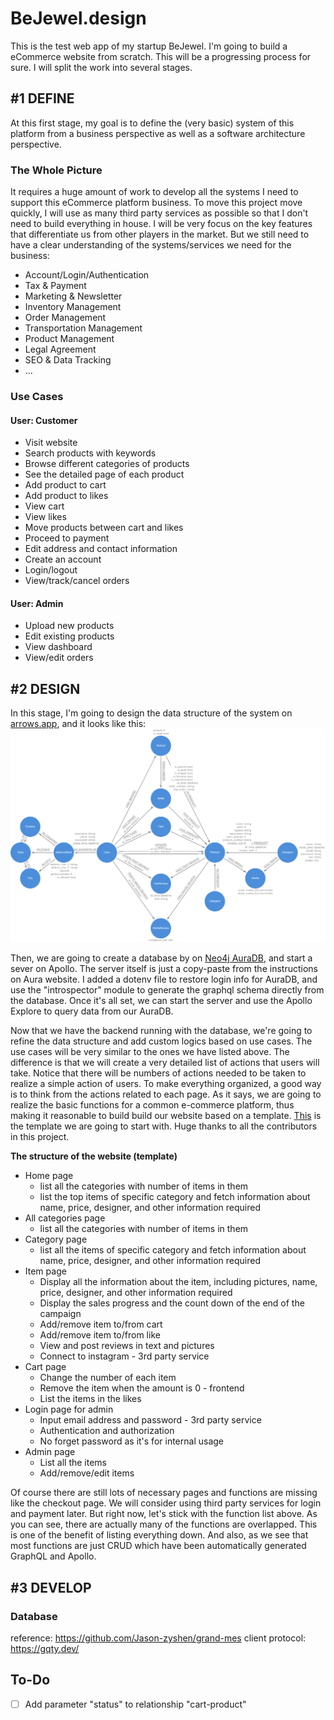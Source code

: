 # BeJewel.design

This is the test web app of my startup BeJewel. I'm going to build a eCommerce website from scratch. This will be a progressing process for sure. I will split the work into several stages.

## #1 DEFINE

At this first stage, my goal is to define the (very basic) system of this platform from a business perspective as well as a software architecture perspective.

### The Whole Picture

It requires a huge amount of work to develop all the systems I need to support this eCommerce platform business. To move this project move quickly, I will use as many third party services as possible so that I don't need to build everything in house. I will be very focus on the key features that differentiate us from other players in the market. But we still need to have a clear understanding of the systems/services we need for the business:

- Account/Login/Authentication
- Tax & Payment
- Marketing & Newsletter
- Inventory Management
- Order Management
- Transportation Management
- Product Management
- Legal Agreement
- SEO & Data Tracking
- ...

### Use Cases

#### User: Customer

- Visit website
- Search products with keywords
- Browse different categories of products
- See the detailed page of each product
- Add product to cart
- Add product to likes
- View cart
- View likes
- Move products between cart and likes
- Proceed to payment
- Edit address and contact information
- Create an account
- Login/logout
- View/track/cancel orders

#### User: Admin

- Upload new products
- Edit existing products
- View dashboard
- View/edit orders

## #2 DESIGN

In this stage, I'm going to design the data structure of the system on [arrows.app](https://arrows.app/#/googledrive/ids=1WEcj3gSbti6DKPE3BMByYuCvrk4o-wDN), and it looks like this:
![Data Structure](Data%20Structure.png)

Then, we are going to create a database by on [Neo4j AuraDB](https://console.neo4j.io/), and start a sever on Apollo. The server itself is just a copy-paste from the instructions on Aura website. I added a dotenv file to restore login info for AuraDB, and use the "introspector" module to generate the graphql schema directly from the database. Once it's all set, we can start the server and use the Apollo Explore to query data from our AuraDB.

Now that we have the backend running with the database, we're going to refine the data structure and add custom logics based on use cases. The use cases will be very similar to the ones we have listed above. The difference is that we will create a very detailed list of actions that users will take. Notice that there will be numbers of actions needed to be taken to realize a simple action of users. To make everything organized, a good way is to think from the actions related to each page. As it says, we are going to realize the basic functions for a common e-commerce platform, thus making it reasonable to build build our website based on a template. [This](https://github.com/jamstack-cms/jamstack-ecommerce) is the template we are going to start with. Huge thanks to all the contributors in this project.

**The structure of the website (template)**

- Home page
  - list all the categories with number of items in them
  - list the top items of specific category and fetch information about name, price, designer, and other information required
- All categories page
  - list all the categories with number of items in them
- Category page
  - list all the items of specific category and fetch information about name, price, designer, and other information required
- Item page
  - Display all the information about the item, including pictures, name, price, designer, and other information required
  - Display the sales progress and the count down of the end of the campaign
  - Add/remove item to/from cart
  - Add/remove item to/from like
  - View and post reviews in text and pictures
  - Connect to instagram - 3rd party service
- Cart page
  - Change the number of each item
  - Remove the item when the amount is 0 - frontend
  - List the items in the likes
- Login page for admin
  - Input email address and password - 3rd party service
  - Authentication and authorization
  - No forget password as it's for internal usage
- Admin page
  - List all the items
  - Add/remove/edit items

Of course there are still lots of necessary pages and functions are missing like the checkout page. We will consider using third party services for login and payment later. But right now, let's stick with the function list above. As you can see, there are actually many of the functions are overlapped. This is one of the benefit of listing everything down. And also, as we see that most functions are just CRUD which have been automatically generated GraphQL and Apollo.
## #3 DEVELOP

### Database

reference: https://github.com/Jason-zyshen/grand-mes
client protocol: https://gqty.dev/


## To-Do
- [ ] Add parameter "status" to relationship "cart-product" 